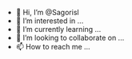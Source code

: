 - 👋 Hi, I’m @Sagorisl
- 👀 I’m interested in ...
- 🌱 I’m currently learning ...
- 💞️ I’m looking to collaborate on ...
- 📫 How to reach me ...

<!---
Sagorisl/Sagorisl is a ✨ special ✨ repository because its `README.md` (this file) appears on your GitHub profile.
You can click the Preview link to take a look at your changes.
--->
